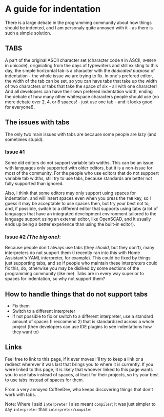# A guide for indentation
There is a large debate in the programming community about how things should be indented, and I am personaly quite annoyed with it - as there is such a simple solution.

## **TABS**
A part of the original ASCII character set (character code `9` in ASCII, `U+0009` in unicode), originiating from the days of typewriters and still existing to this day, the simple horizontal tab is a character with the *dedicated purpose* of indentation - the whole issue we are trying to fix. In one's prefered editor, the width of the tab can be set, so you can have tabs that take up the width of two characters or tabs that take the space of six - all with one character! And all developers can have their own prefered indentation width, ending the debate of how many other whitespace characters people should use (no more debate over 2, 4, or 6 spaces! - just use one tab - and it looks good for everyone!).

## The issues with tabs
The only two main issues with tabs are because some people are lazy (and sometimes stupid).

### **Issue #1**
Some old editors do not support variable tab widths. This can be an issue with languages only supported with older editors, but it is a non-issue for most of the community. For the people who use editors that do not suppoert variable tab widths, still try to use tabs, because standards are better not fully supported than ignored.

Also, I think that some editors may only support using spaces for indentation, and will insert spaces even when you press the `TAB` key, so I guess it may be acceptable to use spaces then, but try your best not to, and, if possible, switch to a different editor that supports using tabs (a lot of languages that have an integrated development environment tailored to the language support using an external editor, like OpenSCAD, and it usually ends up being a better experience than using the built-in editor).

### **Issue #2 *(The big one)*:**
Because people don't always use tabs (they *should*, but they don't), many interpreters do not support them (I recently ran into this with Home Assistant's YAML interpreter, for example). This could be fixed by things just supporting tabs, and so if people who maintain these interpreters could fix this, do, otherwise you may be disliked by some sections of the programming community (like me). Tabs are in every way superior to spaces for indentation, so why not support them?

## How to handle things that do not support tabs
 - Fix them
 - Switch to a different interpreter
 - If not possible to fix or switch to a different interpreter, use a standard amount of spaces (I reccomend 2) that is standardized across a whole project (then developers can use IDE plugins to see indentations how they want to)

## Links
Feel free to link to this page, if it ever moves I'll try to keep a link or a redirect wherever it was last that brings you to where it is currently. If you were linked to this page, it is likely that whoever linked to this page wants you to use tabs instead of spaces, at least for their projects, so try your best to use tabs instead of spaces for them.

From a very annoyed CoffeeDev, who keeps discovering things that don't work with tabs.

Note: Where I said `interpreter` I also meant `compiler`; it was just simpler to say `interpreter` than `interpreter/compiler`